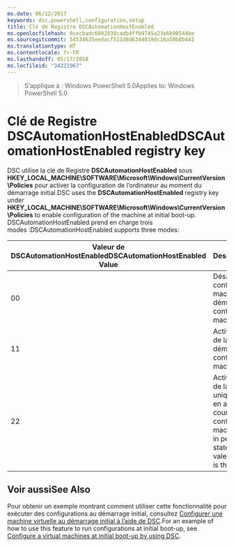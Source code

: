 ```yaml
---
ms.date: 06/12/2017
keywords: dsc,powershell,configuration,setup
title: Clé de Registre DSCAutomationHostEnabled
ms.openlocfilehash: 0cecbadc6802938cadb4ffb9745a23e6b98544be
ms.sourcegitcommit: 54534635eedacf531d8d6344019dc16a50b8b441
ms.translationtype: HT
ms.contentlocale: fr-FR
ms.lasthandoff: 05/17/2018
ms.locfileid: "34221967"
---
```

><span data-ttu-id="615ac-103">S’applique à : Windows PowerShell 5.0</span><span class="sxs-lookup"><span data-stu-id="615ac-103">Applies to: Windows PowerShell 5.0</span></span>

# <a name="dscautomationhostenabled-registry-key"></a><span data-ttu-id="615ac-104">Clé de Registre DSCAutomationHostEnabled</span><span class="sxs-lookup"><span data-stu-id="615ac-104">DSCAutomationHostEnabled registry key</span></span>

<span data-ttu-id="615ac-105">DSC utilise la clé de Registre **DSCAutomationHostEnabled** sous **HKEY_LOCAL_MACHINE\SOFTWARE\Microsoft\Windows\CurrentVersion\Policies** pour activer la configuration de l’ordinateur au moment du démarrage initial.</span><span class="sxs-lookup"><span data-stu-id="615ac-105">DSC uses the **DSCAutomationHostEnabled** registry key under **HKEY_LOCAL_MACHINE\SOFTWARE\Microsoft\Windows\CurrentVersion\Policies** to enable configuration of the machine at initial boot-up.</span></span>
<span data-ttu-id="615ac-106">DSCAutomationHostEnabled prend en charge trois modes :</span><span class="sxs-lookup"><span data-stu-id="615ac-106">DSCAutomationHostEnabled supports three modes:</span></span>

|  <span data-ttu-id="615ac-107">Valeur de DSCAutomationHostEnabled</span><span class="sxs-lookup"><span data-stu-id="615ac-107">DSCAutomationHostEnabled Value</span></span>  |  <span data-ttu-id="615ac-108">Description</span><span class="sxs-lookup"><span data-stu-id="615ac-108">Description</span></span>   |
|---|---|
<span data-ttu-id="615ac-109">0</span><span class="sxs-lookup"><span data-stu-id="615ac-109">0</span></span> | <span data-ttu-id="615ac-110">Désactive la configuration de la machine au démarrage.</span><span class="sxs-lookup"><span data-stu-id="615ac-110">Disable configuring the machine at boot-up.</span></span> |
<span data-ttu-id="615ac-111">1</span><span class="sxs-lookup"><span data-stu-id="615ac-111">1</span></span> | <span data-ttu-id="615ac-112">Active la configuration de la machine au démarrage.</span><span class="sxs-lookup"><span data-stu-id="615ac-112">Enable configuring the machine at boot-up.</span></span> |
<span data-ttu-id="615ac-113">2</span><span class="sxs-lookup"><span data-stu-id="615ac-113">2</span></span> | <span data-ttu-id="615ac-114">Active la configuration de la machine uniquement si DSC est en attente ou en cours.</span><span class="sxs-lookup"><span data-stu-id="615ac-114">Enable configuring the machine only if DSC is in pending or current state.</span></span> <span data-ttu-id="615ac-115">Il s'agit de la valeur par défaut.</span><span class="sxs-lookup"><span data-stu-id="615ac-115">This is the default value.</span></span> |

## <a name="see-also"></a><span data-ttu-id="615ac-116">Voir aussi</span><span class="sxs-lookup"><span data-stu-id="615ac-116">See Also</span></span>

<span data-ttu-id="615ac-117">Pour obtenir un exemple montrant comment utiliser cette fonctionnalité pour exécuter des configurations au démarrage initial, consultez [Configurer une machine virtuelle au démarrage initial à l’aide de DSC](bootstrapDsc.md).</span><span class="sxs-lookup"><span data-stu-id="615ac-117">For an example of how to use this feature to run configurations at initial boot-up, see [Configure a virtual machines at initial boot-up by using DSC](bootstrapDsc.md).</span></span>
